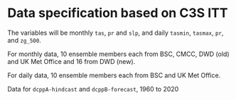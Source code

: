 # Data specification based on C3S ITT

The variables will be monthly `tas`, `pr` and `slp`, and daily `tasmin`, `tasmax`, `pr`, and `zg_500`.

For monthly data, 10 ensemble members each from BSC, CMCC, DWD (old) and UK Met Office and 16 from DWD (new).

For daily data, 10 ensemble members each from BSC and UK Met Office.

Data for `dcppA-hindcast` and `dcppB-forecast`, 1960 to 2020
